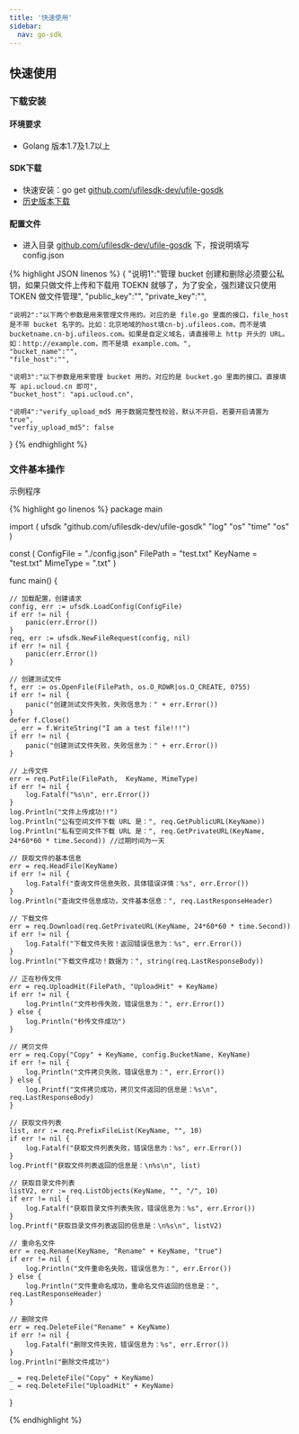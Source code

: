 ```yaml
---  
title: '快速使用'
sidebar:
  nav: go-sdk
---
```

## 快速使用

### 下载安装

#### 环境要求

- Golang 版本1.7及1.7以上

#### SDK下载

- 快速安装：go get [github.com/ufilesdk-dev/ufile-gosdk](http://github.com/ufilesdk-dev/ufile-gosdk)
- [历史版本下载](https://github.com/ufilesdk-dev/ufile-gosdk/releases)

#### 配置文件

- 进入目录 [github.com/ufilesdk-dev/ufile-gosdk](http://github.com/ufilesdk-dev/ufile-gosdk) 下，按说明填写 config.json

<div class="copyable" markdown="1">

{% highlight JSON linenos %}
{
    "说明1":"管理 bucket 创建和删除必须要公私钥，如果只做文件上传和下载用 TOEKN 就够了，为了安全，强烈建议只使用 TOKEN 做文件管理",
    "public_key":"",
    "private_key":"",

    "说明2":"以下两个参数是用来管理文件用的。对应的是 file.go 里面的接口，file_host 是不带 bucket 名字的。比如：北京地域的host填cn-bj.ufileos.com，而不是填 bucketname.cn-bj.ufileos.com。如果是自定义域名，请直接带上 http 开头的 URL。如：http://example.com，而不是填 example.com。",
    "bucket_name":"",
    "file_host":"",

    "说明3":"以下参数是用来管理 bucket 用的。对应的是 bucket.go 里面的接口。直接填写 api.ucloud.cn 即可",
    "bucket_host": "api.ucloud.cn",

    "说明4":"verify_upload_md5 用于数据完整性校验，默认不开启，若要开启请置为true",
    "verfiy_upload_md5": false
}
{% endhighlight %}

</div>

### 文件基本操作

示例程序

<div class="copyable" markdown="1">

{% highlight go linenos %}
package main

import (
	ufsdk "github.com/ufilesdk-dev/ufile-gosdk"
	"log"
	"os"
	"time"
	"os"
)

const (
	ConfigFile = "./config.json"
	FilePath = "test.txt"
	KeyName = "test.txt"
	MimeType = ".txt"
)

func main() {

	// 加载配置，创建请求
	config, err := ufsdk.LoadConfig(ConfigFile)
	if err != nil {
		panic(err.Error())
	}
	req, err := ufsdk.NewFileRequest(config, nil)
	if err != nil {
		panic(err.Error())
	}

	// 创建测试文件
	f, err := os.OpenFile(FilePath, os.O_RDWR|os.O_CREATE, 0755)
	if err != nil {
		panic("创建测试文件失败，失败信息为：" + err.Error())
	}
	defer f.Close()
	_, err = f.WriteString("I am a test file!!!")
	if err != nil {
		panic("创建测试文件失败，失败信息为：" + err.Error())
	}

	// 上传文件
	err = req.PutFile(FilePath,  KeyName, MimeType)
	if err != nil {
		log.Fatalf("%s\n", err.Error())
	}
	log.Println("文件上传成功!!")
	log.Println("公有空间文件下载 URL 是：", req.GetPublicURL(KeyName))
	log.Println("私有空间文件下载 URL 是：", req.GetPrivateURL(KeyName, 24*60*60 * time.Second)) //过期时间为一天

	// 获取文件的基本信息
	err = req.HeadFile(KeyName)
	if err != nil {
		log.Fatalf("查询文件信息失败，具体错误详情：%s", err.Error())
	}
	log.Println("查询文件信息成功，文件基本信息：", req.LastResponseHeader)

	// 下载文件
	err = req.Download(req.GetPrivateURL(KeyName, 24*60*60 * time.Second))
	if err != nil {
		log.Fatalf("下载文件失败！返回错误信息为：%s", err.Error())
	}
	log.Println("下载文件成功！数据为：", string(req.LastResponseBody))

	// 正在秒传文件
	err = req.UploadHit(FilePath, "UploadHit" + KeyName)
	if err != nil {
		log.Println("文件秒传失败，错误信息为：", err.Error())
	} else {
		log.Println("秒传文件成功")
	}

	// 拷贝文件
	err = req.Copy("Copy" + KeyName, config.BucketName, KeyName)
	if err != nil {
		log.Println("文件拷贝失败，错误信息为：", err.Error())
	} else {
		log.Printf("文件拷贝成功，拷贝文件返回的信息是：%s\n", req.LastResponseBody)
	}

	// 获取文件列表
	list, err := req.PrefixFileList(KeyName, "", 10)
	if err != nil {
		log.Fatalf("获取文件列表失败，错误信息为：%s", err.Error())
	}
	log.Printf("获取文件列表返回的信息是：\n%s\n", list)

	// 获取目录文件列表
	listV2, err := req.ListObjects(KeyName, "", "/", 10)
	if err != nil {
		log.Fatalf("获取目录文件列表失败，错误信息为：%s", err.Error())
	}
	log.Printf("获取目录文件列表返回的信息是：\n%s\n", listV2)

	// 重命名文件
	err = req.Rename(KeyName, "Rename" + KeyName, "true")
	if err != nil {
		log.Println("文件重命名失败，错误信息为：", err.Error())
	} else {
		log.Println("文件重命名成功，重命名文件返回的信息是：", req.LastResponseHeader)
	}

	// 删除文件
	err = req.DeleteFile("Rename" + KeyName)
	if err != nil {
		log.Fatalf("删除文件失败，错误信息为：%s", err.Error())
	}
	log.Println("删除文件成功")

	_ = req.DeleteFile("Copy" + KeyName)
	_ = req.DeleteFile("UploadHit" + KeyName)
}

{% endhighlight %}
</div>